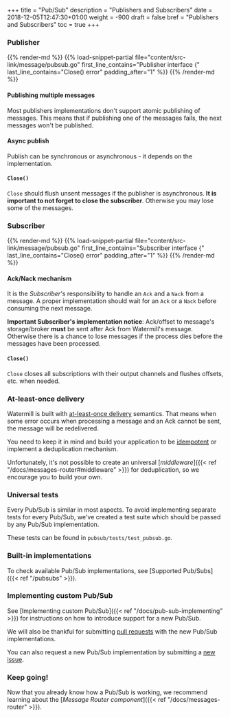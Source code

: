 +++
title = "Pub/Sub"
description = "Publishers and Subscribers"
date = 2018-12-05T12:47:30+01:00
weight = -900
draft = false
bref = "Publishers and Subscribers"
toc = true
+++

### Publisher

{{% render-md %}}
{{% load-snippet-partial file="content/src-link/message/pubsub.go" first_line_contains="Publisher interface {" last_line_contains="Close() error" padding_after="1" %}}
{{% /render-md %}}

#### Publishing multiple messages

Most publishers implementations don't support atomic publishing of messages.
This means that if publishing one of the messages fails, the next messages won't be published.

#### Async publish

Publish can be synchronous or asynchronous - it depends on the implementation.

#### `Close()`

`Close` should flush unsent messages if the publisher is asynchronous.
**It is important to not forget to close the subscriber**. Otherwise you may lose some of the messages.

### Subscriber

{{% render-md %}}
{{% load-snippet-partial file="content/src-link/message/pubsub.go" first_line_contains="Subscriber interface {" last_line_contains="Close() error" padding_after="1" %}}
{{% /render-md %}}

#### Ack/Nack mechanism

It is the *Subscriber's* responsibility to handle an `Ack` and a `Nack` from a message.
A proper implementation should wait for an `Ack` or a `Nack` before consuming the next message.

**Important Subscriber's implementation notice**:
Ack/offset to message's storage/broker **must** be sent after Ack from Watermill's message.
Otherwise there is a chance to lose messages if the process dies before the messages have been processed.

#### `Close()`

`Close` closes all subscriptions with their output channels and flushes offsets, etc. when needed.

### At-least-once delivery

Watermill is built with [at-least-once delivery](http://www.cloudcomputingpatterns.org/at_least_once_delivery/) semantics.
That means when some error occurs when processing a message and an Ack cannot be sent, the message will be redelivered.

You need to keep it in mind and build your application to be [idempotent](http://www.cloudcomputingpatterns.org/idempotent_processor/) or implement a deduplication mechanism.

Unfortunately, it's not possible to create an universal [*middleware*]({{< ref "/docs/messages-router#middleware" >}}) for deduplication, so we encourage you to build your own.

### Universal tests

Every Pub/Sub is similar in most aspects.
To avoid implementing separate tests for every Pub/Sub, we've created a test suite which should be passed by any Pub/Sub
implementation.

These tests can be found in `pubsub/tests/test_pubsub.go`.

### Built-in implementations

To check available Pub/Sub implementations, see [Supported Pub/Subs]({{< ref "/pubsubs" >}}).

### Implementing custom Pub/Sub

See [Implementing custom Pub/Sub]({{< ref "/docs/pub-sub-implementing" >}}) for instructions on how to introduce support for
a new Pub/Sub.

We will also be thankful for submitting [pull requests](https://github.com/ThreeDotsLabs/watermill/pulls) with the new Pub/Sub implementations.

You can also request a new Pub/Sub implementation by submitting a [new issue](https://github.com/ThreeDotsLabs/watermill/issues).

### Keep going!

Now that you already know how a Pub/Sub is working, we recommend learning about the [*Message Router component*]({{< ref "/docs/messages-router" >}}).
